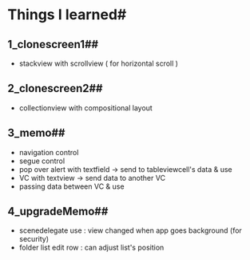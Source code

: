 # Things I learned#

## 1_clonescreen1##
- stackview with scrollview ( for horizontal scroll )

## 2_clonescreen2##
- collectionview with compositional layout

## 3_memo##
- navigation control
- segue control
- pop over alert with textfield -> send to tableviewcell's data & use
- VC with textview -> send data to another VC
- passing data between VC & use

## 4_upgradeMemo##
- scenedelegate use
: view changed when app goes background (for security)
- folder list edit row
: can adjust list's position
